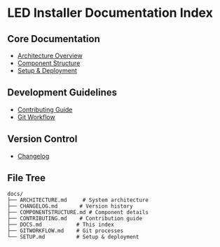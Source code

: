 # LED Installer Documentation Index

## Core Documentation
- [Architecture Overview](./ARCHITECTURE.md)
- [Component Structure](./COMPONENTSTRUCTURE.md)
- [Setup & Deployment](./SETUP.md)

## Development Guidelines
- [Contributing Guide](./CONTRIBUTING.md)
- [Git Workflow](./GIT-WORKFLOW.md)

## Version Control
- [Changelog](./CHANGELOG.md)

## File Tree
```
docs/
├── ARCHITECTURE.md     # System architecture
├── CHANGELOG.md       # Version history
├── COMPONENTSTRUCTURE.md # Component details
├── CONTRIBUTING.md    # Contribution guide
├── DOCS.md           # This index
├── GITWORKFLOW.md    # Git processes
└── SETUP.md          # Setup & deployment
```